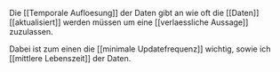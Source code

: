 Die [[Temporale Aufloesung]] der Daten gibt an wie oft die [[Daten]] [[aktualisiert]] werden müssen um eine [[verlaessliche Aussage]] zuzulassen.

Dabei ist zum einen die [[minimale Updatefrequenz]] wichtig, sowie ich [[mittlere Lebenszeit]] der Daten.